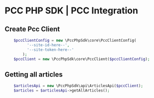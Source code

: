 # PCC PHP SDK | PCC Integration

## Create Pcc Client

```php
    $pccClientConfig = new \PccPhpSdk\core\PccClientConfig(
          '--site-id-here--',
          '--site-token-here--'
        );
    $pccClient = new \PccPhpSdk\core\PccClient($pccClientConfig);
```

## Getting all articles

```php
    $articlesApi = new \PccPhpSdk\api\ArticlesApi($pccClient);
    $articles = $articlesApi->getAllArticles();
```
